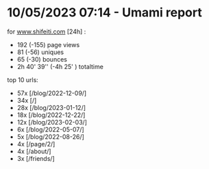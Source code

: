 # 10/05/2023 07:14 - Umami report
for www.shifeiti.com [24h] :

 - 192 (-155) page views
 - 81 (-56) uniques
 - 65 (-30) bounces
 - 2h 40' 39'' (-4h 25' ) totaltime


top 10 urls:
 - 57x [/blog/2022-12-09/]
 - 34x [/]
 - 28x [/blog/2023-01-12/]
 - 18x [/blog/2022-12-22/]
 - 12x [/blog/2023-02-03/]
 - 6x [/blog/2022-05-07/]
 - 5x [/blog/2022-08-26/]
 - 4x [/page/2/]
 - 4x [/about/]
 - 3x [/friends/]


